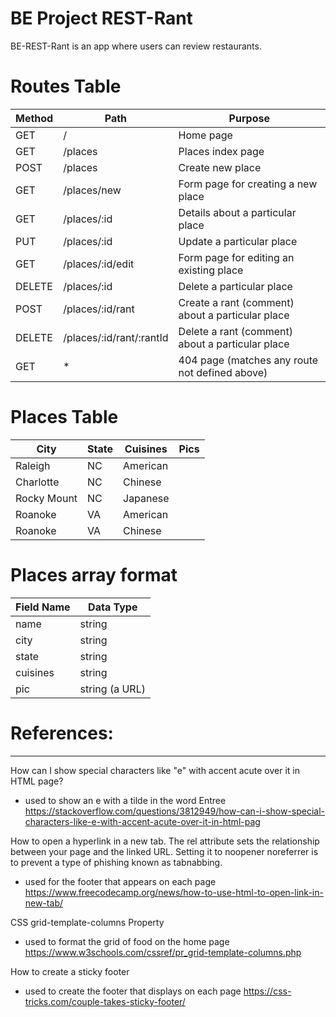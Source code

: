 # BE Project REST-Rant

BE-REST-Rant is an app where users can review restaurants.

# Routes Table
 **Method** | **Path**                  | **Purpose**                                          
------------|---------------------------|------------------------------------------------------
 GET        | /                         | Home page                                            
 GET        | /places                   | Places index page                                    
 POST       | /places                   | Create new place                                     
 GET        | /places/new               | Form page for creating a new place                   
 GET        | /places/:id               | Details about a particular place                     
 PUT        | /places/:id               | Update a particular place                            
 GET        | /places/:id/edit          | Form page for editing an existing place              
 DELETE     | /places/:id               | Delete a particular place                            
 POST       | /places/:id/rant          | Create a rant \(comment\) about a particular place   
 DELETE     | /places/:id/rant/:rantId  | Delete a rant \(comment\) about a particular place   
 GET        | \*                        | 404 page  \(matches any route not defined above\)    



# Places Table
 **City**    | **State** | **Cuisines** | **Pics** 
-------------|-----------|--------------|----------
 Raleigh     | NC        | American     |          
 Charlotte   | NC        | Chinese      |          
 Rocky Mount | NC        | Japanese     |          
 Roanoke     | VA        | American     |          
 Roanoke     | VA        | Chinese      |            



# Places array format
 **Field Name** | **Data Type** 
----------------|----------------
 name           | string         
 city           | string         
 state          | string         
 cuisines       | string         
 pic            | string (a URL) 


# References:
*************
How can I show special characters like "e" with accent acute over it in HTML page? 
- used to show an e with a tilde in the word Entree
https://stackoverflow.com/questions/3812949/how-can-i-show-special-characters-like-e-with-accent-acute-over-it-in-html-pag

How to open a hyperlink in a new tab. The rel attribute sets the relationship between your page and the linked URL. Setting it to noopener noreferrer is to prevent a type of phishing known as tabnabbing.
- used for the footer that appears on each page
https://www.freecodecamp.org/news/how-to-use-html-to-open-link-in-new-tab/

CSS grid-template-columns Property
- used to format the grid of food on the home page
https://www.w3schools.com/cssref/pr_grid-template-columns.php

How to create a sticky footer
- used to create the footer that displays on each page
https://css-tricks.com/couple-takes-sticky-footer/




